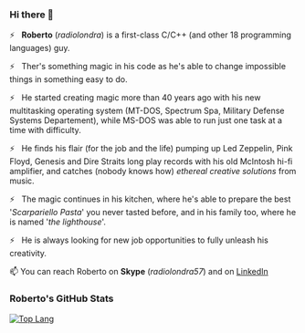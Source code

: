 ### Hi there 👋

<!--
**radiolondra/radiolondra** is a ✨ _special_ ✨ repository because its `README.md` (this file) appears on your GitHub profile.

Here are some ideas to get you started:

- 🔭 I’m currently working on ...
- 🌱 I’m currently learning ...
- 👯 I’m looking to collaborate on ...
- 🤔 I’m looking for help with ...
- 💬 Ask me about ...
- 📫 How to reach me: ...
- 😄 Pronouns: ...
- ⚡ Fun fact: ...
-->

⚡   **Roberto** (*radiolondra*) is a first-class C/C++ (and other 18 programming languages) guy.

⚡   Ther's something magic in his code as he's able to change impossible things in something easy to do.

⚡   He started creating magic more than 40 years ago with his new multitasking operating system (MT-DOS, Spectrum Spa, Military Defense Systems Departement), while MS-DOS was able to run just one task at a time with difficulty. 

⚡   He finds his flair (for the job and the life) pumping up Led Zeppelin, Pink Floyd, Genesis and Dire Straits long play records with his old McIntosh hi-fi amplifier, and catches (nobody knows how) *ethereal creative solutions* from music. 

⚡   The magic continues in his kitchen, where he's able to prepare the best '*Scarpariello Pasta*' you never tasted before, and in his family too, where he is named '*the lighthouse*'.

⚡   He is always looking for new job opportunities to fully unleash his creativity.

📫 You can reach Roberto on **Skype** (*radiolondra57*) and on [LinkedIn](https://linkedin.com/in/radiolondra)

### Roberto's GitHub Stats
[![Top Lang](https://github-readme-stats.vercel.app/api/top-langs/?username=radiolondra&layout=compact)](https://github.com/anuraghazra/github-readme-stats)
